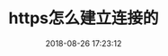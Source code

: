 ---
title: https怎么建立连接的
date: 2018-08-26 17:23:12
tags: [Http, Https]
categories: [Http]
description: https怎么建立连接的
---